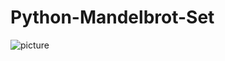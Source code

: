 # Python-Mandelbrot-Set

![picture](https://gqj97w.bl.files.1drv.com/y4m72m4lpTUNOe-8CTj0SaGinE20C4i7LSxBUzXX53Hkw2Q3_V_TGTRf_jOgMlO-nKBIfTZBjpkWan9HBx-owNEo-nLeSXZpOC8BMhRDp56DBpptyL6PFmLLSIAp49irjuCfenp0XLz9apufipWId9KJy5UVPPExctgEAAhzkf1d6RXW0ilLgLt8yt77hM-vVSyre60KvZdTRrl6ELvFFBxlw/mandelbrot.jpeg)
